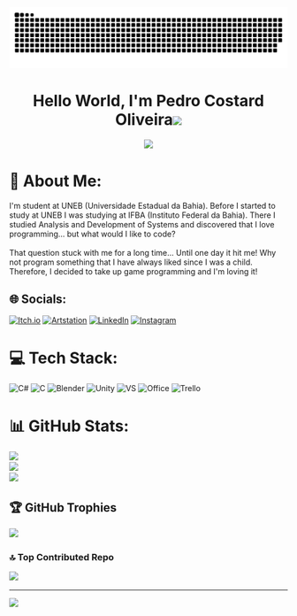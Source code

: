<!--- snake -->
<div align="center">
  <img  src="https://github.com/1999AZZAR/1999AZZAR/blob/readme/resources/img/grid-snake.svg"
       alt="snake" /></a>
</div>

<h1 align="center"><b>Hello World, I'm Pedro Costard Oliveira</b><img src="https://media.giphy.com/media/hvRJCLFzcasrR4ia7z/giphy.gif" width="35"></h1>
<!--  -->
<p align="center">
  <a href="https://github.com/DenverCoder1/readme-typing-svg"><img src="https://readme-typing-svg.herokuapp.com?font=Time+New+Roman&color=yellow&size=25&center=true&vCenter=true&width=600&height=100&lines=Assalamu+O+Alaikum+Warahmatullah..&stars;++;Game Dev,;Digital+Games Student,;CTF+Newbie,;Active+Learner+and+Researcher,;Love+to+learn+new+stuff...<3"></a>
</p>

# 💫 About Me:
I'm student at UNEB (Universidade Estadual da Bahia). Before I started to study at UNEB I was studying at IFBA (Instituto Federal da Bahia). There I studied Analysis and Development of Systems and discovered that I love programming... but what would I like to code?<br><br>That question stuck with me for a long time... Until one day it hit me! Why not program something that I have always liked since I was a child. Therefore, I decided to take up game programming and I'm loving it!


## 🌐 Socials:
[![Itch.io](https://img.shields.io/badge/itch.io-FF6347?style=for-the-badge&logo=itchdotio&logoColor=white&logoWidth=20)](https://costards2.itch.io/) [![Artstation](https://img.shields.io/badge/ArtStation-38B2AC?style=for-the-badge&logo=artstation&logoColor=white&logoWidth=20)](https://www.artstation.com/costard)  [![LinkedIn](https://img.shields.io/badge/LinkedIn-0077B5?style=for-the-badge&logo=linkedin&logoColor=white&logoWidth=20)](https://linkedin.com/in/https://www.linkedin.com/in/pedro-costard-oliveira-057813231/) [![Instagram](https://img.shields.io/badge/Instagram-E4405F?style=for-the-badge&logo=instagram&logoColor=white&logoWidth=20)](https://instagram.com/https://www.instagram.com/pedro.costard/) 
# 💻 Tech Stack:
![C#](https://img.shields.io/badge/c%23-%23239120.svg?style=for-the-badge&logo=csharp&logoColor=white) ![C](https://img.shields.io/badge/c-%2300599C.svg?style=for-the-badge&logo=c&logoColor=white) ![Blender](https://img.shields.io/badge/blender-%23F5792A.svg?style=for-the-badge&logo=blender&logoColor=white) ![Unity](https://img.shields.io/badge/Unity-100000?style=for-the-badge&logo=unity&logoColor=white) ![VS](https://img.shields.io/badge/Visual_Studio-5C2D91?style=for-the-badge&logo=visual%20studio&logoColor=white)
![Office](https://img.shields.io/badge/Microsoft_Office-D83B01?style=for-the-badge&logo=microsoft-office&logoColor=white) ![Trello](https://img.shields.io/badge/Trello-0052CC?style=for-the-badge&logo=trello&logoColor=white)
# 📊 GitHub Stats:
![](https://github-readme-stats.vercel.app/api?username=Costards2&theme=dark&hide_border=false&include_all_commits=false&count_private=false)<br/>
![](https://github-readme-streak-stats.herokuapp.com/?user=Costards2&theme=dark&hide_border=false)<br/>
![](https://github-readme-stats.vercel.app/api/top-langs/?username=Costards2&theme=dark&hide_border=false&include_all_commits=false&count_private=false&layout=compact)

## 🏆 GitHub Trophies
![](https://github-profile-trophy.vercel.app/?username=Costards2&theme=radical&no-frame=false&no-bg=true&margin-w=4)

### 🔝 Top Contributed Repo
![](https://github-contributor-stats.vercel.app/api?username=Costards2&limit=5&theme=dark&combine_all_yearly_contributions=true)

---
[![](https://visitcount.itsvg.in/api?id=Costards2&icon=5&color=0)](https://visitcount.itsvg.in)

<!-- Proudly created with GPRM ( https://gprm.itsvg.in ) -->
